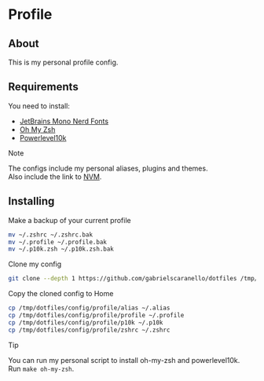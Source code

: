 # Profile

## About

This is my personal profile config.

## Requirements

You need to install:

- [JetBrains Mono Nerd Fonts](https://github.com/ryanoasis/nerd-fonts/tree/master/patched-fonts/JetBrainsMono/Ligatures)
- [Oh My Zsh](https://github.com/ohmyzsh/ohmyzsh)
- [Powerlevel10k](https://github.com/romkatv/powerlevel10k)

> [!NOTE]
> The configs include my personal aliases, plugins and themes.  
> Also include the link to [NVM](https://github.com/nvm-sh/nvm).

## Installing

Make a backup of your current profile

```bash
mv ~/.zshrc ~/.zshrc.bak
mv ~/.profile ~/.profile.bak
mv ~/.p10k.zsh ~/.p10k.zsh.bak
```

Clone my config

```bash
git clone --depth 1 https://github.com/gabrielscaranello/dotfiles /tmp/dotfiles
```

Copy the cloned config to Home

```bash
cp /tmp/dotfiles/config/profile/alias ~/.alias
cp /tmp/dotfiles/config/profile/profile ~/.profile
cp /tmp/dotfiles/config/profile/p10k ~/.p10k
cp /tmp/dotfiles/config/profile/zshrc ~/.zshrc
```

> [!TIP]  
> You can run my personal script to install oh-my-zsh and powerlevel10k.  
> Run `make oh-my-zsh`.

